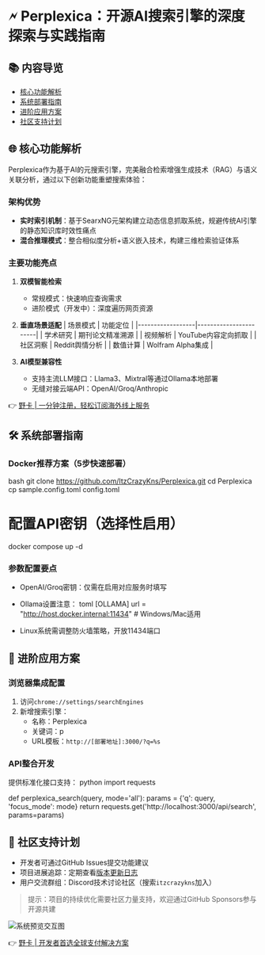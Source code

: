 # 🗲 Perplexica：开源AI搜索引擎的深度探索与实践指南

## 📚 内容导览
- [核心功能解析](#核心功能解析)
- [系统部署指南](#系统部署指南)
- [进阶应用方案](#进阶应用方案)
- [社区支持计划](#社区支持计划)

## 🌐 核心功能解析
Perplexica作为基于AI的元搜索引擎，完美融合检索增强生成技术（RAG）与语义关联分析，通过以下创新功能重塑搜索体验：

### 架构优势
- **实时索引机制**：基于SearxNG元架构建立动态信息抓取系统，规避传统AI引擎的静态知识库时效性痛点
- **混合推理模式**：整合相似度分析+语义嵌入技术，构建三维检索验证体系

### 主要功能亮点
1. **双模智能检索**
   - 常规模式：快速响应查询需求
   - 进阶模式（开发中）：深度遍历网页资源

2. **垂直场景适配**
   | 场景模式         | 功能定位              |
   |------------------|-----------------------|
   | 学术研究         | 期刊论文精准溯源      |
   | 视频解析         | YouTube内容定向抓取  |
   | 社区洞察         | Reddit舆情分析        |
   | 数值计算         | Wolfram Alpha集成     |

3. **AI模型兼容性**
   - 支持主流LLM接口：Llama3、Mixtral等通过Ollama本地部署
   - 无缝对接云端API：OpenAI/Groq/Anthropic

👉 [野卡 | 一分钟注册，轻松订阅海外线上服务](https://bbtdd.com/yeka)

## 🛠️ 系统部署指南
### Docker推荐方案（5步快速部署）
bash
git clone https://github.com/ItzCrazyKns/Perplexica.git
cd Perplexica
cp sample.config.toml config.toml
# 配置API密钥（选择性启用）
docker compose up -d


### 参数配置要点
- OpenAI/Groq密钥：仅需在启用对应服务时填写
- Ollama设置注意：
  toml
  [OLLAMA]
  url = "http://host.docker.internal:11434"  # Windows/Mac适用
  
- Linux系统需调整防火墙策略，开放11434端口

## 🚀 进阶应用方案
### 浏览器集成配置
1. 访问`chrome://settings/searchEngines`
2. 新增搜索引擎：
   - 名称：Perplexica
   - 关键词：p
   - URL模板：`http://[部署地址]:3000/?q=%s`

### API整合开发
提供标准化接口支持：
python
import requests

def perplexica_search(query, mode='all'):
    params = {'q': query, 'focus_mode': mode}
    return requests.get('http://localhost:3000/api/search', params=params)


## 🤝 社区支持计划
- 开发者可通过GitHub Issues提交功能建议
- 项目进展追踪：定期查看[版本更新日志](https://github.com/ItzCrazyKns/Perplexica/releases)
- 用户交流群组：Discord技术讨论社区（搜索`itzcrazykns`加入）

> 提示：项目的持续优化需要社区力量支持，欢迎通过GitHub Sponsors参与开源共建

![系统预览交互图](https://bbtdd.com/wp-content/uploads/img/1733563429.webp)

👉 [野卡 | 开发者首选全球支付解决方案](https://bbtdd.com/yeka)